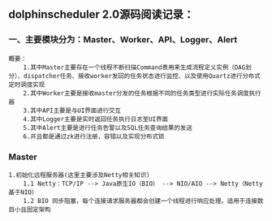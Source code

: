 ## dolphinscheduler 2.0源码阅读记录：

### 一、主要模块分为：Master、Worker、API、Logger、Alert
```text
概要：
	1.其中Master主要存在一个线程不断扫描Command表用来生成流程定义实例（DAG划分）、dispatcher任务、接收worker发回的任务状态进行监控、以及使用Quartz进行分布式定时调度实现
	2.其中Worker主要是接收master分发的任务根据不同的任务类型进行实际任务调度执行器
	3.其中API主要是与UI界面进行交互
	4.其中Logger主要是实时返回任务执行日志至UI界面
	5.其中Alert主要是进行任务告警以及SQL任务查询结果的发送
	6.并且都是通过zk进行注册，容错以及实现分布式锁
```
### Master
```text
1.初始化远程服务器(这里主要涉及Netty相关知识)
	1.1 Netty：TCP/IP --> Java原生IO（BIO） --> NIO/AIO --> Netty（Netty基于NIO）
	1.2 BIO 同步阻塞，每个连接请求服务器都会创建一个线程进行响应处理。适用于连接数目小且固定架构
```